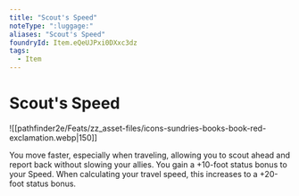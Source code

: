 ```yaml
---
title: "Scout's Speed"
noteType: ":luggage:"
aliases: "Scout's Speed"
foundryId: Item.eQeUJPxi0DXxc3dz
tags:
  - Item
---
```


# Scout's Speed
![[pathfinder2e/Feats/zz_asset-files/icons-sundries-books-book-red-exclamation.webp|150]]

You move faster, especially when traveling, allowing you to scout ahead and report back without slowing your allies. You gain a +10-foot status bonus to your Speed. When calculating your travel speed, this increases to a +20-foot status bonus.
